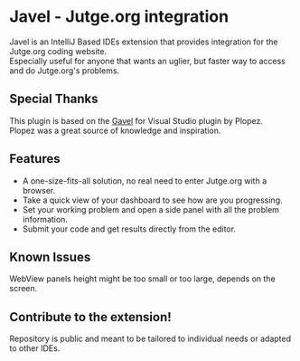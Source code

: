 # Javel - Jutge.org integration

Javel is an IntelliJ Based IDEs extension that provides integration for the Jutge.org coding website.  
Especially useful for anyone that wants an uglier, but faster way to access and do Jutge.org's problems.

## Special Thanks

This plugin is based on the [Gavel](https://github.com/plopez01/gavel) for Visual Studio plugin by Plopez.  
Plopez was a great source of knowledge and inspiration.  


## Features

- A one-size-fits-all solution, no real need to enter Jutge.org with a browser.
- Take a quick view of your dashboard to see how are you progressing.
- Set your working problem and open a side panel with all the problem information.
- Submit your code and get results directly from the editor.

## Known Issues

WebView panels height might be too small or too large, depends on the screen.

## Contribute to the extension!
Repository is public and meant to be tailored to individual needs or adapted to other IDEs.
